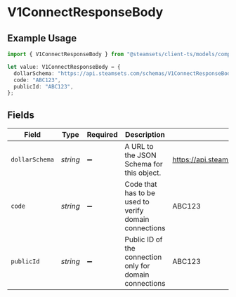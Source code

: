 # V1ConnectResponseBody

## Example Usage

```typescript
import { V1ConnectResponseBody } from "@steamsets/client-ts/models/components";

let value: V1ConnectResponseBody = {
  dollarSchema: "https://api.steamsets.com/schemas/V1ConnectResponseBody.json",
  code: "ABC123",
  publicId: "ABC123",
};
```

## Fields

| Field                                                        | Type                                                         | Required                                                     | Description                                                  | Example                                                      |
| ------------------------------------------------------------ | ------------------------------------------------------------ | ------------------------------------------------------------ | ------------------------------------------------------------ | ------------------------------------------------------------ |
| `dollarSchema`                                               | *string*                                                     | :heavy_minus_sign:                                           | A URL to the JSON Schema for this object.                    | https://api.steamsets.com/schemas/V1ConnectResponseBody.json |
| `code`                                                       | *string*                                                     | :heavy_minus_sign:                                           | Code that has to be used to verify domain connections        | ABC123                                                       |
| `publicId`                                                   | *string*                                                     | :heavy_minus_sign:                                           | Public ID of the connection only for domain connections      | ABC123                                                       |